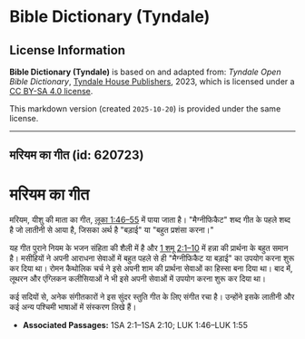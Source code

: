 # Bible Dictionary (Tyndale)

## License Information

**Bible Dictionary (Tyndale)** is based on and adapted from: _Tyndale Open Bible Dictionary_, [Tyndale House Publishers](https://tyndaleopenresources.com/), 2023, which is licensed under a [CC BY-SA 4.0 license](https://creativecommons.org/licenses/by-sa/4.0/legalcode.en).

This markdown version (created `2025-10-20`) is provided under the same license.



--------------------------------

## मरियम का गीत (id: 620723)

मरियम का गीत
============

मरियम, यीशु की माता का गीत, [लूका 1:46–55](https://ref.ly/Luke1:46-Luke1:55) में पाया जाता है। "मैग्नीफिकैट" शब्द गीत के पहले शब्द है जो लातीनी से आया है, जिसका अर्थ है "बड़ाई" या "बहुत प्रशंसा करना।"

यह गीत पुराने नियम के भजन संहिता की शैली में है और [1 शमू 2:1–10](https://ref.ly/1Sam2:1-1Sam2:10) में हन्ना की प्रार्थना के बहुत समान है। मसीहियों ने अपनी आराधना सेवाओं में बहुत पहले से ही "मैग्नीफिकैट या बड़ाई" का उपयोग करना शुरू कर दिया था। रोमन कैथोलिक चर्च ने इसे अपनी शाम की प्रार्थना सेवाओं का हिस्सा बना दिया था। बाद में, लूथरन और एंग्लिकन कलीसियाओं ने भी इसे अपनी सेवाओं में उपयोग करना शुरू कर दिया था।

कई सदियों से, अनेक संगीतकारों ने इस सुंदर स्तुति गीत के लिए संगीत रचा है। उन्होंने इसके लातीनी और कई अन्य पश्चिमी भाषाओं में संस्करण लिखे हैं।

* **Associated Passages:** 1SA 2:1–1SA 2:10; LUK 1:46–LUK 1:55

